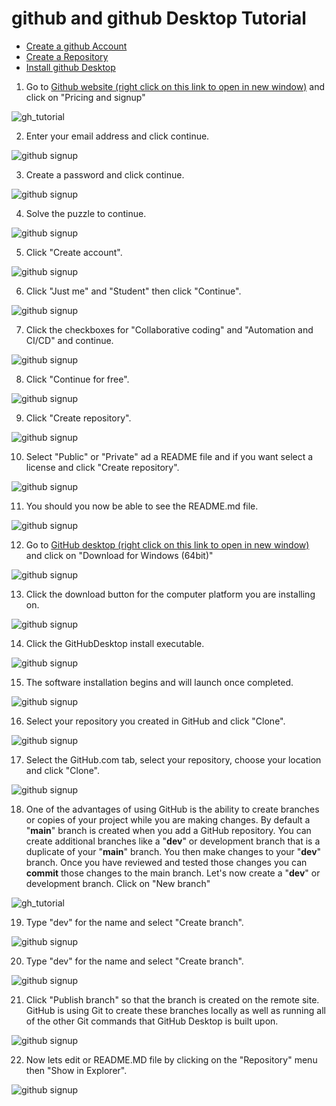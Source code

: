 # github and github Desktop Tutorial

* <a href="#create-github">Create a github Account</a>
* <a href="#create-github">Create a Repository</a>
* <a href="#install-mysql">Install github Desktop</a>


1. Go to <a href="https://github.com" target="_blank">Github website (right click on this link to open in new window)</a> and click on "Pricing and signup"

![gh_tutorial](images/gh1.png)

2. Enter your email address and click continue.

![github signup](images/gh2.png)

3. Create a password and click continue.

![github signup](images/gh3.png)

4. Solve the puzzle to continue.

![github signup](images/gh4.png)

5. Click "Create account".

![github signup](images/gh5.png)

6. Click "Just me" and "Student" then click "Continue".

![github signup](images/gh6.png)

7. Click the checkboxes for "Collaborative coding" and "Automation and CI/CD" and continue.

![github signup](images/gh8.png)

8. Click "Continue for free".

![github signup](images/gh9.png)

9. Click "Create repository".

![github signup](images/gh10.png)

10. Select "Public" or "Private" ad a README file and if you want select a license and click "Create repository".

![github signup](images/gh11.png)

11. You should you now be able to see the README.md file.

![github signup](images/gh12.png)

12. Go to <a href="https://desktop.github.com" target="_blank">GitHub desktop (right click on this link to open in new window)</a> and click on "Download for Windows (64bit)"

![github signup](images/gh13.png)

13. Click the download button for the computer platform you are installing on.

![github signup](images/gh14.png)

14. Click the GitHubDesktop install executable.

![github signup](images/gh15.png)

15. The software installation begins and will launch once completed.

![github signup](images/gh16.png)

16. Select your repository you created in GitHub and click "Clone".

![github signup](images/gh17.png)

17. Select the GitHub.com tab, select your repository, choose your location and click "Clone".

![github signup](images/gh18.png)

18. One of the advantages of using GitHub is the ability to create branches or copies of your project while you are making
 changes. By default a "<strong>main</strong>" branch is created when you add a GitHub repository. You can create additional branches 
like a "<strong>dev</strong>" or development branch that is a duplicate of your "<strong>main</strong>" branch. 
You then make changes to your "<strong>dev</strong>" branch. 
Once you have reviewed and tested those changes you can <strong>commit</strong>
those changes to the main branch. Let's now create a "<strong>dev</strong>" or development branch. Click on "New branch"

![gh_tutorial](images/gh19.png)

19. Type "dev" for the name and select "Create branch".

![github signup](images/gh20.png)

20. Type "dev" for the name and select "Create branch".

![github signup](images/gh20.png)

21. Click "Publish branch" so that the branch is created on the remote site. GitHub is using Git to create these branches 
locally as well as running all of the other Git commands that GitHub Desktop is built upon. 

![github signup](images/gh22.png)

22. Now lets edit or README.MD file by clicking on the "Repository" menu then "Show in Explorer".

![github signup](images/gh23.png)





